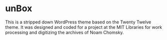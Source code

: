 unBox
================

This is a stripped down WordPress theme based on the Twenty Twelve theme. It was designed and coded for a project at the MIT Libraries for work processing and digitizing the archives of Noam Chomsky.

